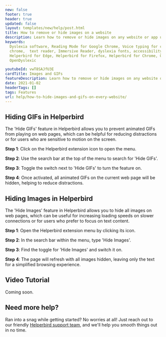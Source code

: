 ```yaml
---
new: false
footer: true
header: true
updated: false
layout: templates/new/help/post.html
title: How to remove or hide images on a website
description: Learn how to remove or hide images on any website or app using the Helperbird extension.
keywords:
  Dyslexia software, Reading Mode for Google Chrome, Voice typing for chrome, Text to speech for
  chrome,  text reader, Immersive Reader, dyslexia fonts, accessibility software, dyslexia software,
  Helperbird for Edge, Helperbird for Firefox, Helperbird for Chrome, Opendyslexic for Chrome,
  OpenDyslexic

youtubeId: vwT8SAJfU3E
cardTitle: Images and GIFs
featureDescription: Learn how to remove or hide images on any website or app using the Helperbird extension.
date: 2021-01-02
headerTags: []
tags: Features
url: help/how-to-hide-images-and-gifs-on-every-website/
---
```


## Hiding GIFs in Helperbird

The 'Hide GIFs' feature in Helperbird allows you to prevent animated GIFs from playing on web pages, which can be helpful for reducing distractions or for users who are sensitive to motion on the screen.

**Step 1**: Click on the Helperbird extension icon to open the menu.

**Step 2**: Use the search bar at the top of the menu to search for 'Hide GIFs'.

**Step 3**: Toggle the switch next to 'Hide GIFs' to turn the feature on.

**Step 4**: Once activated, all animated GIFs on the current web page will be hidden, helping to reduce distractions.

## Hiding Images in Helperbird

The 'Hide Images' feature in Helperbird allows you to hide all images on web pages, which can be useful for increasing loading speeds on slower connections or for users who prefer to focus on text content.

**Step 1**: Open the Helperbird extension menu by clicking its icon.

**Step 2**: In the search bar within the menu, type 'Hide Images'.

**Step 3**: Find the toggle for 'Hide Images' and switch it on.

**Step 4**: The page will refresh with all images hidden, leaving only the text for a simplified browsing experience.


## Video Tutorial

Coming soon.



## Need more help?

Ran into a snag while getting started? No worries at all! Just reach out to our friendly [Helperbird support team](/support/), and we'll help you smooth things out in no time.

